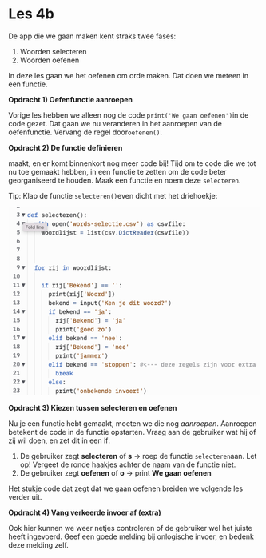 # Les 4b

De app die we gaan maken kent straks twee fases:&#x20;

1. Woorden selecteren
2. Woorden oefenen

In deze les gaan we het oefenen om orde maken. Dat doen we meteen in een functie.

**Opdracht 1) Oefenfunctie aanroepen**

Vorige les hebben we alleen nog de code `print('We gaan oefenen')`in de code gezet. Dat gaan we nu veranderen in het aanroepen van de oefenfunctie. Vervang de regel door`oefenen()`.

**Opdracht 2) De functie definieren**

maakt, en er komt binnenkort nog meer code bij! Tijd om te code die we tot nu toe gemaakt hebben, in een functie te zetten om de code beter georganiseerd te houden. Maak een functie en noem deze `selecteren`.&#x20;

Tip: Klap de functie `selecteren()`even dicht met het driehoekje:

****![](<../../.gitbook/assets/image (12).png>)****

**Opdracht 3) Kiezen tussen selecteren en oefenen**

Nu je een functie hebt gemaakt, moeten we die nog _aanroepen_. Aanroepen betekent de code in de functie opstarten. Vraag aan de gebruiker wat hij of zij wil doen, en zet dit in een if:

1. De gebruiker zegt **selecteren** of **s** -> roep de functie `selecteren`aan. Let op! Vergeet de ronde haakjes achter de naam van de functie niet.
2. De gebruiker zegt **oefenen** of **o** -> print **We gaan oefenen**

Het stukje code dat zegt dat we gaan oefenen breiden we volgende les verder uit.

**Opdracht 4) Vang verkeerde invoer af (extra)**

Ook hier kunnen we weer netjes controleren of de gebruiker wel het juiste heeft ingevoerd. Geef een goede melding bij onlogische invoer, en bedenk deze melding zelf.

